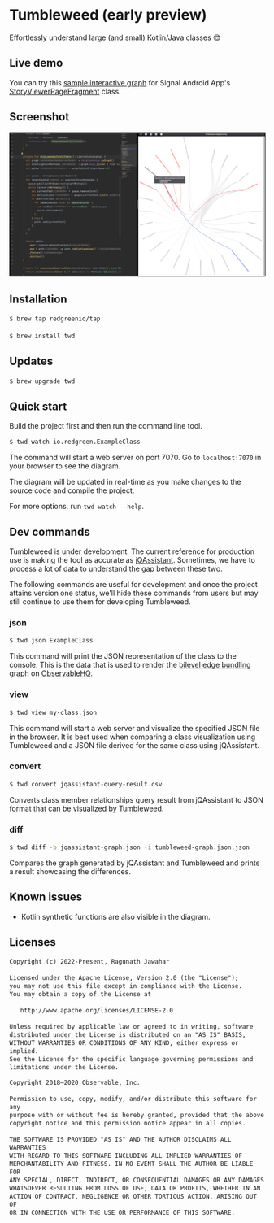 # Tumbleweed (early preview)

Effortlessly understand large (and small) Kotlin/Java classes 😎

## Live demo

You can try this [sample interactive graph](https://redgreenio.github.io/) for Signal Android
App's [StoryViewerPageFragment](https://github.com/signalapp/Signal-Android/blob/ff8f9ca81ae6a25e1e946612c817206b9410d9a1/app/src/main/java/org/thoughtcrime/securesms/stories/viewer/page/StoryViewerPageFragment.kt)
class.

## Screenshot

![Screenshot](docs/screenshot.png)

## Installation

```bash
$ brew tap redgreenio/tap

$ brew install twd
```

## Updates

```bash
$ brew upgrade twd
```

## Quick start

Build the project first and then run the command line tool.

```bash
$ twd watch io.redgreen.ExampleClass
```

The command will start a web server on port 7070. Go to `localhost:7070` in your browser to see the diagram.

The diagram will be updated in real-time as you make changes to the source code and compile the project.

For more options, run `twd watch --help`.

## Dev commands

Tumbleweed is under development. The current reference for production use is making the tool as accurate
as [jQAssistant](https://jqassistant.org/). Sometimes, we have to process a lot of data to understand the gap between
these two.

The following commands are useful for development and once the project attains version one status, we'll hide these
commands from users but may still continue to use them for developing Tumbleweed.

### json

```bash
$ twd json ExampleClass
```

This command will print the JSON representation of the class to the console. This is the data that is used to render the
[bilevel edge bundling](https://observablehq.com/@d3/bilevel-edge-bundling) graph
on [ObservableHQ](https://observablehq.com).

### view

```bash
$ twd view my-class.json
```

This command will start a web server and visualize the specified JSON file in the browser. It is best used when
comparing a class visualization using Tumbleweed and a JSON file derived for the same class using jQAssistant.

### convert

```bash
$ twd convert jqassistant-query-result.csv
```

Converts class member relationships query result from jQAssistant to JSON format that can be visualized by Tumbleweed.

### diff

```bash
$ twd diff -b jqassistant-graph.json -i tumbleweed-graph.json.json
```

Compares the graph generated by jQAssistant and Tumbleweed and prints a result showcasing the differences.

## Known issues

- Kotlin synthetic functions are also visible in the diagram.

## Licenses

```
Copyright (c) 2022-Present, Ragunath Jawahar

Licensed under the Apache License, Version 2.0 (the "License");
you may not use this file except in compliance with the License.
You may obtain a copy of the License at

   http://www.apache.org/licenses/LICENSE-2.0

Unless required by applicable law or agreed to in writing, software
distributed under the License is distributed on an "AS IS" BASIS,
WITHOUT WARRANTIES OR CONDITIONS OF ANY KIND, either express or implied.
See the License for the specific language governing permissions and
limitations under the License.
```

```
Copyright 2018–2020 Observable, Inc.

Permission to use, copy, modify, and/or distribute this software for any
purpose with or without fee is hereby granted, provided that the above
copyright notice and this permission notice appear in all copies.

THE SOFTWARE IS PROVIDED "AS IS" AND THE AUTHOR DISCLAIMS ALL WARRANTIES
WITH REGARD TO THIS SOFTWARE INCLUDING ALL IMPLIED WARRANTIES OF
MERCHANTABILITY AND FITNESS. IN NO EVENT SHALL THE AUTHOR BE LIABLE FOR
ANY SPECIAL, DIRECT, INDIRECT, OR CONSEQUENTIAL DAMAGES OR ANY DAMAGES
WHATSOEVER RESULTING FROM LOSS OF USE, DATA OR PROFITS, WHETHER IN AN
ACTION OF CONTRACT, NEGLIGENCE OR OTHER TORTIOUS ACTION, ARISING OUT OF
OR IN CONNECTION WITH THE USE OR PERFORMANCE OF THIS SOFTWARE.
```
